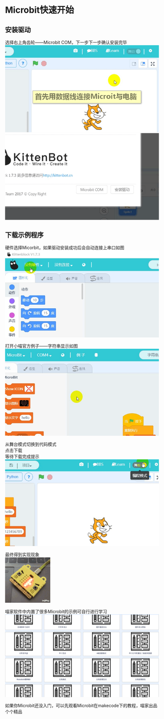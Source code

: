 # Microbit快速开始 #   
       
   

## 安装驱动 ##   
选择右上角齿轮——Microbit COM，下一步下一步确认安装完毕   
![](./images/安装microbit1.gif)   
![](./images/安装microbit2.gif)   
   
## 下载示例程序 ##
硬件选择Micorbit，如果驱动安装成功后会自动连接上串口如图   
![](./images/安装microbit3.gif)   
   
打开小喵官方例子——字符串显示如图   
![](./images/安装microbit4.gif)   
   
   

从舞台模式切换到代码模式   
点击下载   
等待下载完成提示   
![](./images/安装microbit5.gif)   
   
   
最终得到实现现象   
![](./images/安装microbit6.gif)   

   
喵家软件中内置了很多Microbit的示例可自行进行学习   
![](./images/m13.bmp)   
   
如果你Microbit还没入门，可以先观看Microbit在makecode下的教程，喵家出品个个精品